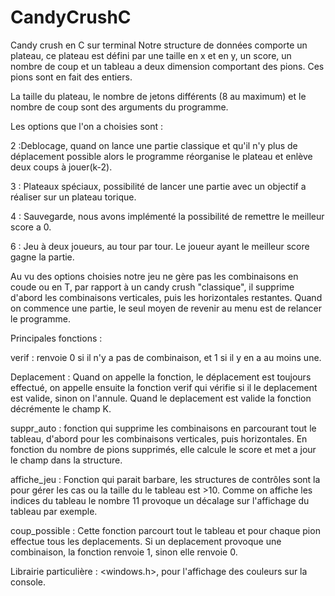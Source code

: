 # CandyCrushC
Candy crush en C sur terminal
Notre structure de données comporte un plateau, ce plateau est défini par une taille
en x et en y, un score, un nombre de coup et un tableau a deux dimension comportant
des pions. Ces pions sont en fait des entiers.

La taille du plateau, le nombre de jetons différents (8 au maximum) et le nombre de
coup sont des arguments du programme.

Les options que l'on a choisies sont : 

2 :Deblocage, quand on lance une partie classique et qu'il n'y plus de déplacement possible
alors le programme réorganise le plateau et enlève deux coups à jouer(k-2).

3 : Plateaux spéciaux, possibilité de lancer une partie avec un objectif a réaliser sur un
plateau torique.

4 : Sauvegarde, nous avons implémenté la possibilité de remettre le meilleur score a 0.

6 : Jeu à deux joueurs, au tour par tour. Le joueur ayant le meilleur score gagne la partie.

Au vu des options choisies notre jeu ne gère pas les combinaisons en coude ou en T, par rapport
à un candy crush "classique", il supprime d'abord les combinaisons verticales, puis les horizontales
restantes. Quand on commence une partie, le seul moyen de revenir au menu est de relancer le programme.

Principales fonctions :

verif : renvoie 0 si il n'y a pas de combinaison, et 1 si il y en a au moins une.

Deplacement : Quand on appelle la fonction, le déplacement est toujours effectué, on appelle
ensuite la fonction verif qui vérifie si il le deplacement est valide, sinon on l'annule.
Quand le deplacement est valide la fonction décrémente le champ K.

suppr_auto : fonction qui supprime les combinaisons en parcourant tout le tableau, d'abord 
pour les combinaisons verticales, puis horizontales. En fonction du nombre de pions supprimés,
elle calcule le score et met a jour le champ dans la structure.

affiche_jeu : Fonction qui parait barbare, les structures de contrôles sont la pour gérer les cas
ou la taille du le tableau est >10. Comme on affiche les indices du tableau le nombre 11 provoque
un décalage sur l'affichage du tableau par exemple.

coup_possible : Cette fonction parcourt tout le tableau et pour chaque pion effectue tous les deplacements.
Si un deplacement provoque une combinaison, la fonction renvoie 1, sinon elle renvoie 0.

Librairie particulière : <windows.h>, pour l'affichage des couleurs sur la console.
